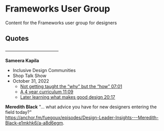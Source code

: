 # Frameworks User Group
Content for the Frameworks user group for designers



## Quotes  
————————————  

**Sameera Kapila**  
- Inclusive Design Communities  
- Shop Talk Show  
- October 31, 2022  
  - [Not getting taught the “why” but the “how” 07:01](https://overcast.fm/+P2WyqLvW4/07:01) 
  - [A 4 year curriculum 11:09](https://overcast.fm/+P2WyqLvW4/11:09)  
  - [Later learning what makes good design 20:17](https://overcast.fm/+P2WyqLvW4/20:17)  


**Meredith Black**
"... what advice you have for new designers entering the field today?"  
https://anchor.fm/fuegoux/episodes/Design-Leader-Insights---Meredith-Black-e1mkhk6/a-a8d6egm. 
